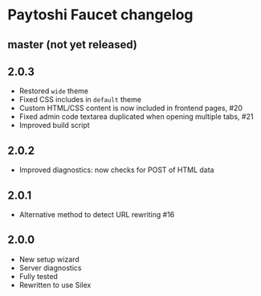 # Paytoshi Faucet changelog

## master (not yet released)

## 2.0.3
* Restored `wide` theme
* Fixed CSS includes in `default` theme
* Custom HTML/CSS content is now included in frontend pages, #20
* Fixed admin code textarea duplicated when opening multiple tabs, #21
* Improved build script

## 2.0.2
* Improved diagnostics: now checks for POST of HTML data

## 2.0.1
* Alternative method to detect URL rewriting #16

## 2.0.0
* New setup wizard
* Server diagnostics
* Fully tested
* Rewritten to use Silex
